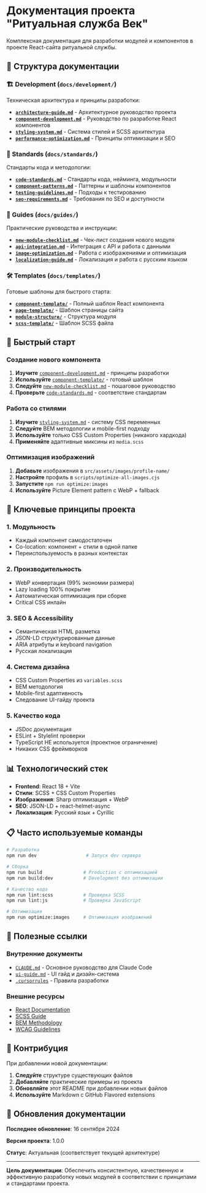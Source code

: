 # Документация проекта "Ритуальная служба Век"

Комплексная документация для разработки модулей и компонентов в проекте React-сайта ритуальной службы.

## 📁 Структура документации

### 🏗️ Development (`docs/development/`)
Техническая архитектура и принципы разработки:

- **[`architecture-guide.md`](development/architecture-guide.md)** - Архитектурное руководство проекта
- **[`component-development.md`](development/component-development.md)** - Руководство по разработке React компонентов
- **[`styling-system.md`](development/styling-system.md)** - Система стилей и SCSS архитектура
- **[`performance-optimization.md`](development/performance-optimization.md)** - Принципы оптимизации и SEO

### 📏 Standards (`docs/standards/`)
Стандарты кода и методологии:

- **[`code-standards.md`](standards/code-standards.md)** - Стандарты кода, нейминга, модульности
- **[`component-patterns.md`](standards/component-patterns.md)** - Паттерны и шаблоны компонентов
- **[`testing-guidelines.md`](standards/testing-guidelines.md)** - Подходы к тестированию
- **[`seo-requirements.md`](standards/seo-requirements.md)** - Требования по SEO и доступности

### 📖 Guides (`docs/guides/`)
Практические руководства и инструкции:

- **[`new-module-checklist.md`](guides/new-module-checklist.md)** - Чек-лист создания нового модуля
- **[`api-integration.md`](guides/api-integration.md)** - Интеграция с API и работа с данными
- **[`image-optimization.md`](guides/image-optimization.md)** - Работа с изображениями и оптимизация
- **[`localization-guide.md`](guides/localization-guide.md)** - Локализация и работа с русским языком

### 🛠️ Templates (`docs/templates/`)
Готовые шаблоны для быстрого старта:

- **[`component-template/`](templates/component-template/)** - Полный шаблон React компонента
- **[`page-template/`](templates/page-template/)** - Шаблон страницы сайта
- **[`module-structure/`](templates/module-structure/)** - Структура модуля
- **[`scss-template/`](templates/scss-template/)** - Шаблон SCSS файла

## 🚀 Быстрый старт

### Создание нового компонента
1. **Изучите** [`component-development.md`](development/component-development.md) - принципы разработки
2. **Используйте** [`component-template/`](templates/component-template/) - готовый шаблон
3. **Следуйте** [`new-module-checklist.md`](guides/new-module-checklist.md) - пошаговое руководство
4. **Проверьте** [`code-standards.md`](standards/code-standards.md) - соответствие стандартам

### Работа со стилями
1. **Изучите** [`styling-system.md`](development/styling-system.md) - систему CSS переменных
2. **Следуйте** BEM методологии и mobile-first подходу
3. **Используйте** только CSS Custom Properties (никакого хардкода)
4. **Применяйте** адаптивные миксины из `media.scss`

### Оптимизация изображений
1. **Добавьте** изображения в `src/assets/images/profile-name/`
2. **Настройте** профиль в `scripts/optimize-all-images.cjs`
3. **Запустите** `npm run optimize:images`
4. **Используйте** Picture Element pattern с WebP + fallback

## 🎯 Ключевые принципы проекта

### 1. **Модульность**
- Каждый компонент самодостаточен
- Co-location: компонент + стили в одной папке
- Переиспользуемость в разных контекстах

### 2. **Производительность**
- WebP конвертация (99% экономии размера)
- Lazy loading 100% покрытие
- Автоматическая оптимизация при сборке
- Critical CSS инлайн

### 3. **SEO & Accessibility**
- Семантическая HTML разметка
- JSON-LD структурированные данные
- ARIA атрибуты и keyboard navigation
- Русская локализация

### 4. **Система дизайна**
- CSS Custom Properties из `variables.scss`
- BEM методология
- Mobile-first адаптивность
- Следование UI-гайду проекта

### 5. **Качество кода**
- JSDoc документация
- ESLint + Stylelint проверки
- TypeScript НЕ используется (проектное ограничение)
- Никаких CSS фреймворков

## 📊 Технологический стек

- **Frontend**: React 18 + Vite
- **Стили**: SCSS + CSS Custom Properties
- **Изображения**: Sharp оптимизация + WebP
- **SEO**: JSON-LD + react-helmet-async
- **Локализация**: Русский язык + Cyrillic

## 📋 Часто используемые команды

```bash
# Разработка
npm run dev                  # Запуск dev сервера

# Сборка
npm run build               # Production с оптимизацией
npm run build:dev           # Development без оптимизации

# Качество кода
npm run lint:scss           # Проверка SCSS
npm run lint:js             # Проверка JavaScript

# Оптимизация
npm run optimize:images     # Оптимизация изображений
```

## 🔗 Полезные ссылки

### Внутренние документы
- [`CLAUDE.md`](../CLAUDE.md) - Основное руководство для Claude Code
- [`ui-guide.md`](ui-guide.md) - UI гайд и дизайн-система
- [`.cursorrules`](../.cursorrules) - Правила разработки

### Внешние ресурсы
- [React Documentation](https://react.dev/)
- [SCSS Guide](https://sass-lang.com/guide)
- [BEM Methodology](https://getbem.com/)
- [WCAG Guidelines](https://www.w3.org/WAI/WCAG21/quickref/)

## 🤝 Контрибуция

При добавлении новой документации:

1. **Следуйте** структуре существующих файлов
2. **Добавляйте** практические примеры из проекта
3. **Обновляйте** этот README при добавлении новых файлов
4. **Используйте** Markdown с GitHub Flavored extensions

## 📝 Обновления документации

**Последнее обновление**: 16 сентября 2024

**Версия проекта**: 1.0.0

**Статус**: Актуальная (соответствует текущей архитектуре)

---

**Цель документации**: Обеспечить консистентную, качественную и эффективную разработку новых модулей в соответствии с принципами и стандартами проекта.